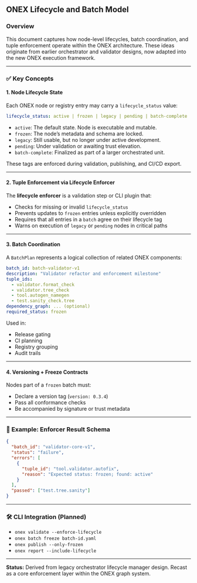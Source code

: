 ## ONEX Lifecycle and Batch Model

### Overview

This document captures how node-level lifecycles, batch coordination, and tuple enforcement operate within the ONEX architecture. These ideas originate from earlier orchestrator and validator designs, now adapted into the new ONEX execution framework.

---

### ✅ Key Concepts

#### 1. Node Lifecycle State

Each ONEX node or registry entry may carry a `lifecycle_status` value:

```yaml
lifecycle_status: active | frozen | legacy | pending | batch-complete
```

* `active`: The default state. Node is executable and mutable.
* `frozen`: The node’s metadata and schema are locked.
* `legacy`: Still usable, but no longer under active development.
* `pending`: Under validation or awaiting trust elevation.
* `batch-complete`: Finalized as part of a larger orchestrated unit.

These tags are enforced during validation, publishing, and CI/CD export.

---

#### 2. Tuple Enforcement via Lifecycle Enforcer

The **lifecycle enforcer** is a validation step or CLI plugin that:

* Checks for missing or invalid `lifecycle_status`
* Prevents updates to `frozen` entries unless explicitly overridden
* Requires that all entries in a `batch` agree on their lifecycle tag
* Warns on execution of `legacy` or `pending` nodes in critical paths

---

#### 3. Batch Coordination

A `BatchPlan` represents a logical collection of related ONEX components:

```yaml
batch_id: batch-validator-v1
description: "Validator refactor and enforcement milestone"
tuple_ids:
  - validator.format_check
  - validator.tree_check
  - tool.autogen_namegen
  - test.sanity_check.tree
dependency_graph: ... (optional)
required_status: frozen
```

Used in:

* Release gating
* CI planning
* Registry grouping
* Audit trails

---

#### 4. Versioning + Freeze Contracts

Nodes part of a `frozen` batch must:

* Declare a version tag (`version: 0.3.4`)
* Pass all conformance checks
* Be accompanied by signature or trust metadata

---

### 🧪 Example: Enforcer Result Schema

```json
{
  "batch_id": "validator-core-v1",
  "status": "failure",
  "errors": [
    {
      "tuple_id": "tool.validator.autofix",
      "reason": "Expected status: frozen; found: active"
    }
  ],
  "passed": ["test.tree.sanity"]
}
```

---

### 🛠 CLI Integration (Planned)

* `onex validate --enforce-lifecycle`
* `onex batch freeze batch-id.yaml`
* `onex publish --only-frozen`
* `onex report --include-lifecycle`

---

**Status:** Derived from legacy orchestrator lifecycle manager design. Recast as a core enforcement layer within the ONEX graph system.
